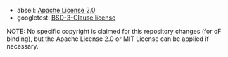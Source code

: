 - abseil: [Apache License 2.0](https://github.com/abseil/abseil-cpp/blob/master/LICENSE)
- googletest: [BSD-3-Clause license](https://github.com/google/googletest/blob/main/LICENSE)

NOTE: No specific copyright is claimed for this repository changes (for oF binding), but the Apache License 2.0 or MIT License can be applied if necessary.

